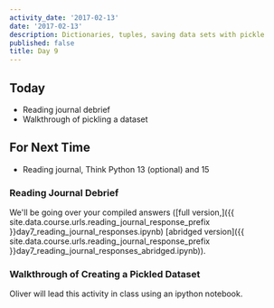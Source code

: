```yaml
---
activity_date: '2017-02-13'
date: '2017-02-13'
description: Dictionaries, tuples, saving data sets with pickle
published: false
title: Day 9
---
```


## Today

* Reading journal debrief
* Walkthrough of pickling a dataset

## For Next Time

* Reading journal, Think Python 13 (optional) and 15

### Reading Journal Debrief

We'll be going over your compiled answers ([full
version,]({{ site.data.course.urls.reading_journal_response_prefix }}day7_reading_journal_responses.ipynb)
[abridged
version]({{ site.data.course.urls.reading_journal_response_prefix }}day7_reading_journal_responses_abridged.ipynb)).

### Walkthrough of Creating a Pickled Dataset

Oliver will lead this activity in class using an ipython notebook.
